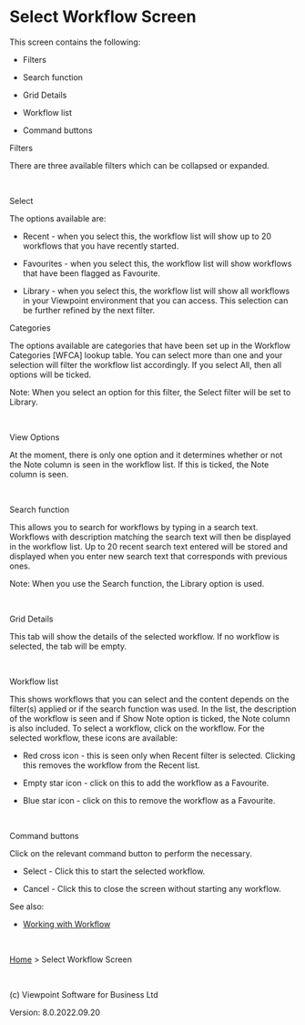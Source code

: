 



# Select Workflow Screen
This screen contains the following:

	

- Filters

	

- Search function

	

- Grid Details

	

- Workflow list

	

- Command buttons

Filters

There are three available filters which can be collapsed or expanded. 
 
&nbsp;

Select

The options available are:

	

- Recent - when you select this, the workflow list will show up 
    	 to 20 workflows that you have recently started. 

	

- Favourites - when you select this, the workflow list will show 
    	 workflows that have been flagged as Favourite. 

	

- Library - when you select this, the workflow list will show 
    	 all workflows in your Viewpoint environment that you can access. This 
    	 selection can be further refined by the next filter.

Categories

The options available are categories that have been set up in the Workflow 
 Categories [WFCA] lookup table. You can select more than one and your 
 selection will filter the workflow list accordingly. If you select All, 
 then all options will be ticked. 

<span class="hcp3">Note</span>: When 
 you select an option for this filter, the Select filter will be set to 
 Library.

&nbsp;

View Options

At the moment, there is only one option and it determines whether or 
 not the Note column is seen in the workflow list. If this is ticked, the 
 Note column is seen.

&nbsp;

Search function

This allows you to search for workflows by typing in a search text. 
 Workflows with description matching the search text will then be displayed 
 in the workflow list. Up to 20 recent search text entered will be stored 
 and displayed when you enter new search text that corresponds with previous 
 ones.

<span class="hcp3">Note</span>: When 
 you use the Search function, the Library option is used. 

&nbsp;

Grid Details

This tab will show the details of the selected workflow. If no workflow 
 is selected, the tab will be empty.

&nbsp;

Workflow list

This shows workflows that you can select and the content depends on 
 the filter(s) applied or if the search function was used. In the list, 
 the description of the workflow is seen and if Show Note option is ticked, 
 the Note column is also included. To select a workflow, click on the workflow. 
 For the selected workflow, these icons are available:

	

- Red cross icon - this is seen only when Recent filter is selected. 
    	 Clicking this removes the workflow from the Recent list. 

	

- Empty star icon - click on this to add the workflow as a Favourite.

	

- Blue star icon - click on this to remove the workflow as a Favourite.

&nbsp;

Command buttons

Click on the relevant command button to perform the necessary.

	

- Select - Click this to start the selected workflow.

	

- Cancel - Click this to close the screen without starting any 
    	 workflow.

See also:

	

- [Working with Workflow](file:///c:/temp/0457b882-c844-4314-8878-ce1a9c2207bd/input/Working_with_Workflow.htm)

&nbsp;

[Home](file:///c:/temp/0457b882-c844-4314-8878-ce1a9c2207bd/input/Copyright_Notice.htm) &gt; Select Workflow Screen

&nbsp;

(c) Viewpoint Software for 
 Business Ltd

Version: 8.0.2022.09.20


